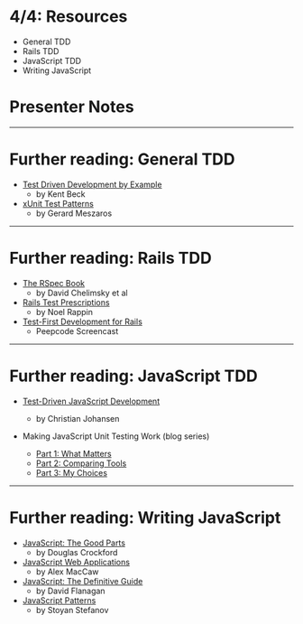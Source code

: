 # 4/4: Resources

* General TDD
* Rails TDD
* JavaScript TDD
* Writing JavaScript

# Presenter Notes

---

# Further reading: General TDD

* [Test Driven Development by Example](http://www.amazon.com/Test-Driven-Development-By-Example/dp/0321146530)
    * by Kent Beck
* [xUnit Test Patterns](http://www.amazon.com/xUnit-Test-Patterns-Refactoring-Code/dp/0131495054)
    * by Gerard Meszaros

---

# Further reading: Rails TDD

* [The RSpec Book](http://pragprog.com/book/achbd/the-rspec-book)
    * by David Chelimsky et al
* [Rails Test Prescriptions](http://pragprog.com/book/nrtest/rails-test-prescriptions)
    * by Noel Rappin
* [Test-First Development for Rails](https://peepcode.com/products/test-first-development)
    * Peepcode Screencast

---

# Further reading: JavaScript TDD

* [Test-Driven JavaScript Development](http://tddjs.com/)
    * by Christian Johansen

* Making JavaScript Unit Testing Work (blog series)
    * [Part 1: What Matters](http://4cupsr.us/blog/2011/9/12/making-javascript-unit-testing-work-part-1-what-matters.html)
    * [Part 2: Comparing Tools](http://4cupsr.us/blog/2011/9/17/making-javascript-unit-testing-work-part-2-comparing-tools.html)
    * [Part 3: My Choices](http://4cupsr.us/blog/2011/9/25/making-javascript-unit-testing-work-part-3-my-choices.html)

---

# Further reading: Writing JavaScript

* [JavaScript: The Good Parts](http://shop.oreilly.com/product/9780596517748.do)
    * by Douglas Crockford
* [JavaScript Web Applications](http://shop.oreilly.com/product/0636920018421.do)
    * by Alex MacCaw
* [JavaScript: The Definitive Guide](http://shop.oreilly.com/product/9780596805531.do)
    * by David Flanagan
* [JavaScript Patterns](http://shop.oreilly.com/product/9780596806767.do)
    * by Stoyan Stefanov
